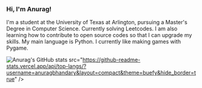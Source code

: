 ### Hi, I'm Anurag!

I'm a student at the University of Texas at Arlington, pursuing a Master's Degree in Computer Science.
Currently solving Leetcodes.
I am also learning how to contribute to open source codes so that I can upgrade my skills.
My main language is Python. I currently like making games with Pygame.

![Anurag's GitHub stats](https://github-readme-stats.vercel.app/api?username=anuragbhandary&theme=transparent)
src="https://github-readme-stats.vercel.app/api/top-langs/?username=anuragbhandary&layout=compact&theme=buefy&hide_border=true" /></a>
